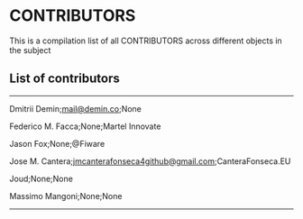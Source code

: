 # CONTRIBUTORS
This is a compilation list of all CONTRIBUTORS across different objects in the subject

## List of contributors
___
Dmitrii Demin;mail@demin.co;None

Federico M. Facca;None;Martel Innovate

Jason Fox;None;@Fiware

Jose M. Cantera;jmcanterafonseca4github@gmail.com;CanteraFonseca.EU

Joud;None;None
 
Massimo Mangoni;None;None
____
